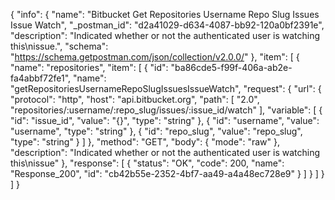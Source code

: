 {
  "info": {
    "name": "Bitbucket Get Repositories Username Repo Slug Issues Issue  Watch",
    "_postman_id": "d2a41029-d634-4087-bb92-120a0bf2391e",
    "description": "Indicated whether or not the authenticated user is watching this\nissue.",
    "schema": "https://schema.getpostman.com/json/collection/v2.0.0/"
  },
  "item": [
    {
      "name": "repositories",
      "item": [
        {
          "id": "ba86cde5-f99f-406a-ab2e-fa4abbf72fe1",
          "name": "getRepositoriesUsernameRepoSlugIssuesIssueWatch",
          "request": {
            "url": {
              "protocol": "http",
              "host": "api.bitbucket.org",
              "path": [
                "2.0",
                "repositories/:username/:repo_slug/issues/:issue_id/watch"
              ],
              "variable": [
                {
                  "id": "issue_id",
                  "value": "{}",
                  "type": "string"
                },
                {
                  "id": "username",
                  "value": "username",
                  "type": "string"
                },
                {
                  "id": "repo_slug",
                  "value": "repo_slug",
                  "type": "string"
                }
              ]
            },
            "method": "GET",
            "body": {
              "mode": "raw"
            },
            "description": "Indicated whether or not the authenticated user is watching this\nissue"
          },
          "response": [
            {
              "status": "OK",
              "code": 200,
              "name": "Response_200",
              "id": "cb42b55e-2352-4bf7-aa49-a4a48ec728e9"
            }
          ]
        }
      ]
    }
  ]
}
